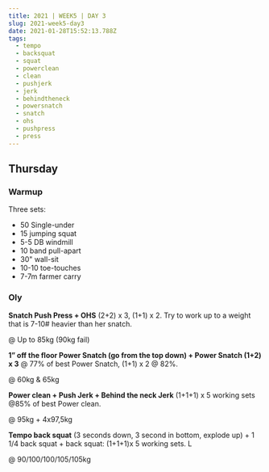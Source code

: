```yaml
---
title: 2021 | WEEK5 | DAY 3
slug: 2021-week5-day3
date: 2021-01-28T15:52:13.788Z
tags:
  - tempo
  - backsquat
  - squat
  - powerclean
  - clean
  - pushjerk
  - jerk
  - behindtheneck
  - powersnatch
  - snatch
  - ohs
  - pushpress
  - press
---
```

## Thursday

### Warmup

Three sets:

* 50 Single-under
* 15 jumping squat
* 5-5 DB windmill
* 10 band pull-apart
* 30" wall-sit
* 10-10 toe-touches
* 7-7m farmer carry

### Oly

**Snatch Push Press + OHS** (2+2) x 3, (1+1) x 2. Try to work up to a weight that is 7-10# heavier than her snatch.

@ Up to 85kg (90kg fail)

**1” off the floor Power Snatch (go from the top down) + Power Snatch (1+2) x 3** @ 77% of best Power Snatch, (1+1) x 2 @ 82%.

@ 60kg & 65kg

**Power clean + Push Jerk + Behind the neck Jerk** (1+1+1) x 5 working sets @85% of best Power clean.

@ 95kg + 4x97,5kg

**Tempo back squat** (3 seconds down, 3 second in bottom, explode up) + 1 1/4 back squat + back squat: (1+1+1)x 5 working sets. L

@ 90/100/100/105/105kg
